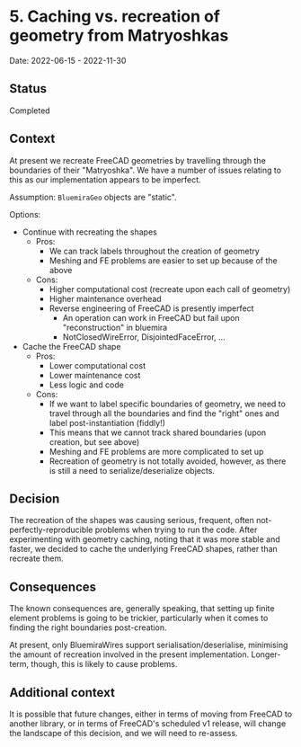 # 5. Caching vs. recreation of geometry from Matryoshkas

Date: 2022-06-15 - 2022-11-30

## Status

Completed

## Context

At present we recreate FreeCAD geometries by travelling through the boundaries of their
"Matryoshka". We have a number of issues relating to this as our implementation appears
 to be imperfect.

Assumption: `BluemiraGeo` objects are "static".

Options:
* Continue with recreating the shapes
    * Pros:
        * We can track labels throughout the creation of geometry
        * Meshing and FE problems are easier to set up because of the above
    * Cons:
        * Higher computational cost (recreate upon each call of geometry)
        * Higher maintenance overhead
        * Reverse engineering of FreeCAD is presently imperfect
            * An operation can work in FreeCAD but fail upon "reconstruction" in bluemira
            * NotClosedWireError, DisjointedFaceError, ...
* Cache the FreeCAD shape
    * Pros:
        * Lower computational cost
        * Lower maintenance cost
        * Less logic and code
    * Cons:
        * If we want to label specific boundaries of geometry, we need to travel through
        all the boundaries and find the "right" ones and label post-instantiation (fiddly!)
        * This means that we cannot track shared boundaries (upon creation, but see above)
        * Meshing and FE problems are more complicated to set up
        * Recreation of geometry is not totally avoided, however, as there is
        still a need to serialize/deserialize objects.

## Decision

The recreation of the shapes was causing serious, frequent, often not-perfectly-reproducible
problems when trying to run the code. After experimenting with geometry caching, noting that
it was more stable and faster, we decided to cache the underlying FreeCAD shapes, rather than
recreate them.

## Consequences

The known consequences are, generally speaking, that setting up finite element problems is going
to be trickier, particularly when it comes to finding the right boundaries post-creation.

At present, only BluemiraWires support serialisation/deserialise, minimising the amount of recreation involved in the present implementation. Longer-term, though, this is likely to cause problems.

## Additional context

It is possible that future changes, either in terms of moving from FreeCAD to
another library, or in terms of FreeCAD's scheduled v1 release, will change
the landscape of this decision, and we will need to re-assess.
